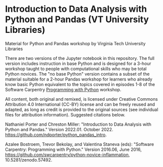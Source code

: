 # Introduction to Data Analysis with Python and Pandas (VT University Libraries)
Material for Python and Pandas workshop by Virginia Tech University Libraries

There are two versions of the Jupyter notebook in this repository. The full version includes instruction in base Python and is designed for a 3-hour workshop taught to people with computational skills who may be total Python novices. The "no base Python" version contains a subset of the material suitable for a 2-hour Pandas workshop for learners who already know basic Python equivalent to the topics covered in episodes 1-8 of the Software Carpentry [Programming with Python](https://swcarpentry.github.io/python-novice-inflammation/) workshop. 

All content, both original and remixed, is licensed under Creative Commons Attribution 4.0 International (CC-BY) license and can be freely reused and adapted, as long as credit is provided to the original sources (see individual files for attribution information). Suggested citations below.

Nathaniel Porter and Chreston Miller: "Introduction to Data Analysis with Python and Pandas." Version 2022.01. October 2022. https://github.com/ndporter/python_pandas_intro.

Azalee Bostroem, Trevor Bekolay, and Valentina Staneva (eds): "Software Carpentry: Programming with Python."  Version 2016.06, June 2016, https://github.com/swcarpentry/python-novice-inflammation, 10.5281/zenodo.57492.
